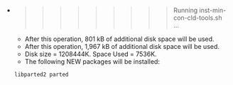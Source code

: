 * >>>>>>>>> Running inst-min-con-cld-tools.sh ...
  * After this operation, 801 kB of additional disk space will be used.
  * After this operation, 1,967 kB of additional disk space will be used.
  * Disk size = 1208444K. Space Used = 7536K.
  * The following NEW packages will be installed:
  ```bash
  libparted2 parted
  ```
